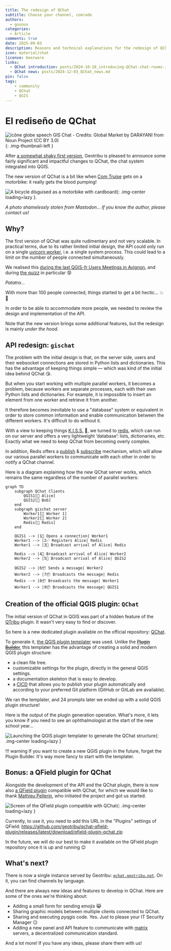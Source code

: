 ```yaml
---
title: The redesign of QChat
subtitle: Choose your channel, comrade
authors:
  - gounux
categories:
  - Article
comments: true
date: 2025-09-03
description: Reasons and technical explanations for the redesign of QChat, the system for chatting with peers in QGIS.
icon: material/chat
license: beerware
links:
  - QChat introduction: posts/2024-10-18_introducing-QChat-chat-rooms-in-QGIS.md
  - QChat news: posts/2024-12-03_QChat_news.md
pin: false
tags:
    - community
    - QChat
    - QGIS
---
```


# El rediseño de QChat

![icône globe speech GIS Chat - Credits: Global Market by DARAYANI from Noun Project (CC BY 3.0)](https://cdn.geotribu.fr/img/logos-icones/divers/globe_speech_GISChat.svg){: .img-thumbnail-left }

After [a somewhat shaky first version](./2024-10-18_introducing-QChat-chat-rooms-in-QGIS.md), Geotribu is pleased to announce some fairly significant and impactful changes to QChat, the chat system integrated into QGIS.

The new version of QChat is a bit like when [Com Truise](https://www.youtube.com/watch?v=L4ENAdECytk) gets on a motorbike: it really gets the blood pumping!

![A bicycle disguised as a motorbike with cardboard](https://cdn.geotribu.fr/img/articles-blog-rdp/articles/2025/qchat_revolution/velo_deguise_en_moto.png){: .img-center loading=lazy }.

<!-- more -->

_A photo shamelessly stolen from Mastodon... If you know the author, please contact us!_

## Why?

The first version of QChat was quite rudimentary and not very scalable. In practical terms, due to its rather limited initial design, the API could only run on a single [uvicorn worker](https://fastapi.tiangolo.com/deployment/server-workers/), i.e. a single system process. This could lead to a limit on the number of people connected simultaneously.

We realised this [during the last QGIS-fr Users Meetings in Avignon](https://video.osgeo.org/w/cabBYiLUoRAZZbLp2CTRj7), and during [the quizz](https://slides.geotribu.net/2025-06-11_qchat_qgisfr2025.html#/0/24) in particular :cold_sweat:

_Patatra_...

With more than 100 people connected, things started to get a bit hectic... :boom::dash:

In order to be able to accommodate more people, we needed to review the design and implementation of the API.

Note that the new version brings some additional features, but the redesign is mainly _under the hood_.

## API redesign: `gischat`

The problem with the initial design is that, on the server side, users and their websocket connections are stored in Python lists and dictionaries. This has the advantage of keeping things simple — which was kind of the initial idea behind QChat :kissing_heart:.

But when you start working with multiple parallel workers, it becomes a problem, because workers are separate processes, each with their own Python lists and dictionaries. For example, it is impossible to insert an element from one worker and retrieve it from another.

It therefore becomes inevitable to use a "database" system or equivalent in order to store common information and enable communication between the different workers. It's difficult to do without it.

With a view to keeping things [K.I.S.S.](https://en.wikipedia.org/wiki/KISS_principle) :kiss:, we turned to [redis](https://redis.io/), which can run on our server and offers a very lightweight ‘database’: lists, dictionaries, etc. Exactly what we need to keep QChat from becoming overly complex.

In addition, Redis offers a [publish](https://redis.io/docs/latest/commands/publish/) & [subscribe](https://redis.io/docs/latest/commands/subscribe/) mechanism, which will allow our various parallel workers to communicate with each other in order to notify a QChat channel.

Here is a diagram explaining how the new QChat server works, which remains the same regardless of the number of parallel workers:

```mermaid
graph TD
    subgraph QChat Clients
        QGIS1[👩 Alice]
        QGIS2[👨 Bob]
    end
    subgraph gischat server
        Worker1[🤖 Worker 1]
        Worker2[🤖 Worker 2]
        Redis[💾 Redis]
    end

    QGIS1 --> |1👋 Opens a connection| Worker1
    Worker1 --> |2✅ Registers Alice| Redis
    Worker1 --> |3👋 Broadcast arrival of Alice| Redis

    Redis --> |4👋 Broadcast arrival of Alice| Worker2
    Worker2 --> |5👋 Broadcast arrival of Alice| QGIS2

    QGIS2 --> |6📦 Sends a message| Worker2
    Worker2 --> |7📦 Broadcasts the message| Redis
    Redis --> |8📦 Broadcasts the message| Worker1
    Worker1 --> |9📦 Broadcasts the message| QGIS1

```

## Creation of the official QGIS plugin: `QChat`

The initial version of QChat in QGIS was part of a hidden feature of the [QTribu](https://plugins.qgis.org/plugins/qtribu/) plugin. It wasn't very easy to find or discover.

So here is a new dedicated plugin available on the official repository: [QChat](https://plugins.qgis.org/plugins/qchat/).

To generate it, [the QGIS plugin templater](https://oslandia.gitlab.io/qgis/template-qgis-plugin/) was used. Unlike the [~~Plugin Builder~~](https://plugins.qgis.org/plugins/pluginbuilder/), this templater has the advantage of creating a solid and modern QGIS plugin structure:

- a clean file tree.
- customizable settings for the plugin, directly in the general QGIS settings.
- a documentation skeleton that is easy to develop.
- a [CICD](https://en.wikipedia.org/wiki/CI/CD) that allows you to publish your plugin automatically and according to your preferred Git platform (GitHub or GitLab are available).

We ran the templater, and 24 prompts later we ended up with a solid QGIS plugin structure!

Here is the output of the plugin generation operation. What's more, it lets you know if you need to see an ophthalmologist at the start of the new school year...

![Launching the QGIS plugin templater to generate the QChat structure](https://cdn.geotribu.fr/img/articles-blog-rdp/articles/2025/qchat_revolution/qchat_plugin_templater_run.webp){: .img-center loading=lazy }

!!! warning
    If you want to create a new QGIS plugin in the future, forget the Plugin Builder. It's way more fancy to start with the templater.

## Bonus: a QField plugin for QChat

Alongside the development of the API and the QChat plugin, there is now also [a QField plugin](https://github.com/geotribu/qchat-qfield-plugin) compatible with QChat, for which we would like to thank [Mathieu Pellerin](https://github.com/nirvn), who initiated the project and got us started.

![Screen of the QField plugin compatible with QChat](https://cdn.geotribu.fr/img/articles-blog-rdp/articles/2024/qchat/prez/ecran_qchat_qfield_plugin.webp){: .img-center loading=lazy }

Currently, to use it, you need to add this URL in the "Plugins" settings of QField: <https://github.com/geotribu/qchat-qfield-plugin/releases/latest/download/qfield-plugin-qchat.zip>

In the future, we will do our best to make it available on the QField plugin repository once it is up and running :wink:

## What's next?

There is now a single instance served by Geotribu: [`qchat.geotribu.net`](https://qchat.geotribu.net). On it, you can find channels by language.

And there are always new ideas and features to develop in QChat. Here are some of the ones we're thinking about:

- Adding a small form for sending emojis :joy_cat:
- Sharing graphic models between multiple clients connected to QChat.
- Sharing and executing pyqgis code. Yes. Just to please your IT Security Manager :smirk:
- Adding a new panel and API feature to communicate with [matrix](https://matrix.org/) servers, a decentralized communication standard.

And a lot more! If you have any ideas, please share them with us!
